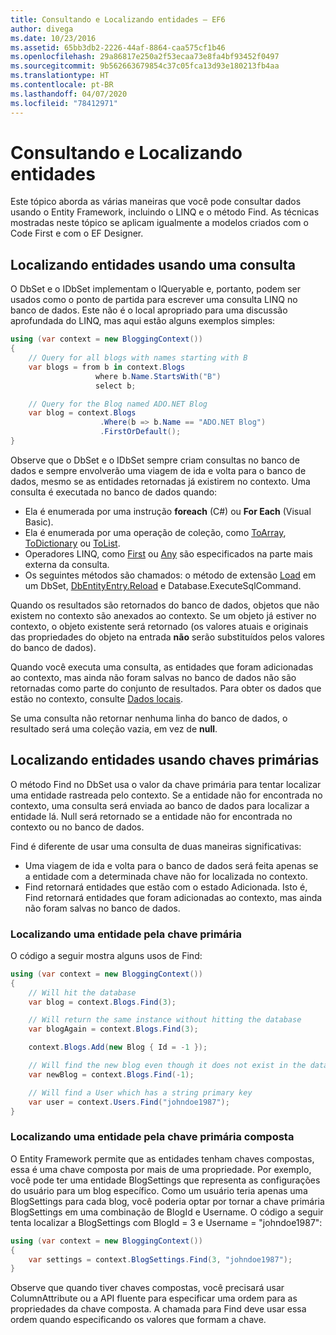 ```yaml
---
title: Consultando e Localizando entidades – EF6
author: divega
ms.date: 10/23/2016
ms.assetid: 65bb3db2-2226-44af-8864-caa575cf1b46
ms.openlocfilehash: 29a86817e250a2f53ecaa73e8fa4bf93452f0497
ms.sourcegitcommit: 9b562663679854c37c05fca13d93e180213fb4aa
ms.translationtype: HT
ms.contentlocale: pt-BR
ms.lasthandoff: 04/07/2020
ms.locfileid: "78412971"
---
```

# <a name="querying-and-finding-entities"></a>Consultando e Localizando entidades
Este tópico aborda as várias maneiras que você pode consultar dados usando o Entity Framework, incluindo o LINQ e o método Find. As técnicas mostradas neste tópico se aplicam igualmente a modelos criados com o Code First e com o EF Designer.  

## <a name="finding-entities-using-a-query"></a>Localizando entidades usando uma consulta  

O DbSet e o IDbSet implementam o IQueryable e, portanto, podem ser usados como o ponto de partida para escrever uma consulta LINQ no banco de dados. Este não é o local apropriado para uma discussão aprofundada do LINQ, mas aqui estão alguns exemplos simples:  

``` csharp
using (var context = new BloggingContext())
{
    // Query for all blogs with names starting with B
    var blogs = from b in context.Blogs
                   where b.Name.StartsWith("B")
                   select b;

    // Query for the Blog named ADO.NET Blog
    var blog = context.Blogs
                    .Where(b => b.Name == "ADO.NET Blog")
                    .FirstOrDefault();
}
```  

Observe que o DbSet e o IDbSet sempre criam consultas no banco de dados e sempre envolverão uma viagem de ida e volta para o banco de dados, mesmo se as entidades retornadas já existirem no contexto. Uma consulta é executada no banco de dados quando:  

- Ela é enumerada por uma instrução **foreach** (C#) ou **For Each** (Visual Basic).  
- Ela é enumerada por uma operação de coleção, como [ToArray](https://msdn.microsoft.com/library/bb298736), [ToDictionary](https://msdn.microsoft.com/library/system.linq.enumerable.todictionary) ou [ToList](https://msdn.microsoft.com/library/bb342261).  
- Operadores LINQ, como [First](https://msdn.microsoft.com/library/bb291976) ou [Any](https://msdn.microsoft.com/library/bb337697) são especificados na parte mais externa da consulta.  
- Os seguintes métodos são chamados: o método de extensão [Load](https://msdn.microsoft.com/library/system.data.entity.dbextensions.load) em um DbSet, [DbEntityEntry.Reload](https://msdn.microsoft.com/library/system.data.entity.infrastructure.dbentityentry.reload.aspx) e Database.ExecuteSqlCommand.  

Quando os resultados são retornados do banco de dados, objetos que não existem no contexto são anexados ao contexto. Se um objeto já estiver no contexto, o objeto existente será retornado (os valores atuais e originais das propriedades do objeto na entrada **não** serão substituídos pelos valores do banco de dados).  

Quando você executa uma consulta, as entidades que foram adicionadas ao contexto, mas ainda não foram salvas no banco de dados não são retornadas como parte do conjunto de resultados. Para obter os dados que estão no contexto, consulte [Dados locais](~/ef6/querying/local-data.md).  

Se uma consulta não retornar nenhuma linha do banco de dados, o resultado será uma coleção vazia, em vez de **null**.  

## <a name="finding-entities-using-primary-keys"></a>Localizando entidades usando chaves primárias  

O método Find no DbSet usa o valor da chave primária para tentar localizar uma entidade rastreada pelo contexto. Se a entidade não for encontrada no contexto, uma consulta será enviada ao banco de dados para localizar a entidade lá. Null será retornado se a entidade não for encontrada no contexto ou no banco de dados.  

Find é diferente de usar uma consulta de duas maneiras significativas:  

- Uma viagem de ida e volta para o banco de dados será feita apenas se a entidade com a determinada chave não for localizada no contexto.  
- Find retornará entidades que estão com o estado Adicionada. Isto é, Find retornará entidades que foram adicionadas ao contexto, mas ainda não foram salvas no banco de dados.  
### <a name="finding-an-entity-by-primary-key"></a>Localizando uma entidade pela chave primária  

O código a seguir mostra alguns usos de Find:  

``` csharp
using (var context = new BloggingContext())
{
    // Will hit the database
    var blog = context.Blogs.Find(3);

    // Will return the same instance without hitting the database
    var blogAgain = context.Blogs.Find(3);

    context.Blogs.Add(new Blog { Id = -1 });

    // Will find the new blog even though it does not exist in the database
    var newBlog = context.Blogs.Find(-1);

    // Will find a User which has a string primary key
    var user = context.Users.Find("johndoe1987");
}
```  

### <a name="finding-an-entity-by-composite-primary-key"></a>Localizando uma entidade pela chave primária composta  

O Entity Framework permite que as entidades tenham chaves compostas, essa é uma chave composta por mais de uma propriedade. Por exemplo, você pode ter uma entidade BlogSettings que representa as configurações do usuário para um blog específico. Como um usuário teria apenas uma BlogSettings para cada blog, você poderia optar por tornar a chave primária BlogSettings em uma combinação de BlogId e Username. O código a seguir tenta localizar a BlogSettings com BlogId = 3 e Username = "johndoe1987":  

``` csharp  
using (var context = new BloggingContext())
{
    var settings = context.BlogSettings.Find(3, "johndoe1987");
}
```  

Observe que quando tiver chaves compostas, você precisará usar ColumnAttribute ou a API fluente para especificar uma ordem para as propriedades da chave composta. A chamada para Find deve usar essa ordem quando especificando os valores que formam a chave.  
